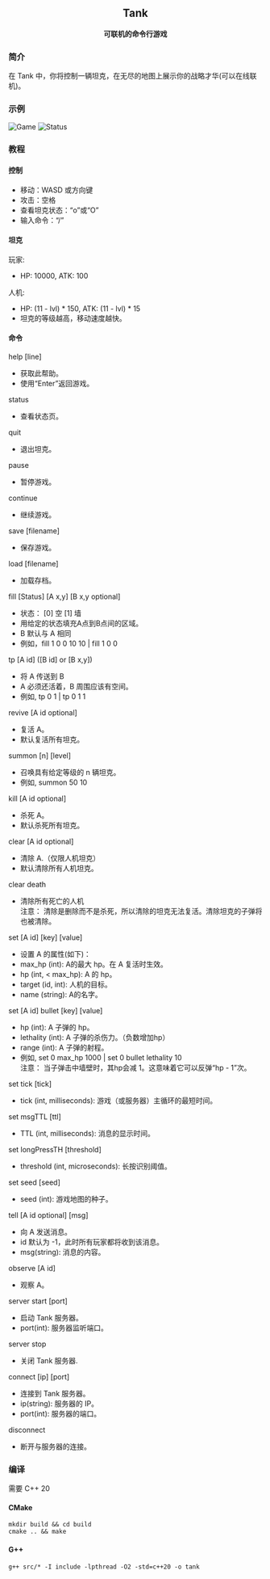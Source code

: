 <h2 align="center">
Tank
</h2> 

<p align="center">
<strong>可联机的命令行游戏</strong>
</p>

### 简介

在 Tank 中，你将控制一辆坦克，在无尽的地图上展示你的战略才华(可以在线联机)。

### 示例

![Game](examples/game-example.png)
![Status](examples/status-example.png)

### 教程

#### 控制

- 移动：WASD 或方向键
- 攻击：空格
- 查看坦克状态：“o”或“O”
- 输入命令：“/”

#### 坦克

玩家:

- HP: 10000, ATK: 100

人机:

- HP: (11 - lvl) * 150, ATK: (11 - lvl) * 15
- 坦克的等级越高，移动速度越快。

#### 命令

help [line]

- 获取此帮助。
- 使用“Enter”返回游戏。

status

- 查看状态页。

quit

- 退出坦克。

pause

- 暂停游戏。

continue

- 继续游戏。

save [filename]

- 保存游戏。

load [filename]

- 加载存档。

fill [Status] [A x,y] [B x,y optional]

- 状态： [0] 空 [1] 墙
- 用给定的状态填充A点到B点间的区域。
- B 默认与 A 相同
- 例如，fill 1 0 0 10 10 | fill 1 0 0

tp [A id] ([B id] or [B x,y])

- 将 A 传送到 B
- A 必须还活着，B 周围应该有空间。
- 例如, tp 0 1 | tp 0 1 1

revive [A id optional]

- 复活 A。
- 默认复活所有坦克。

summon [n] [level]

- 召唤具有给定等级的 n 辆坦克。
- 例如, summon 50 10

kill [A id optional]

- 杀死 A。
- 默认杀死所有坦克。

clear [A id optional]

- 清除 A.（仅限人机坦克）
- 默认清除所有人机坦克。

clear death

- 清除所有死亡的人机  
  注意： 清除是删除而不是杀死，所以清除的坦克无法复活。清除坦克的子弹将 也被清除。

set [A id] [key] [value]

- 设置 A 的属性(如下)：
- max_hp (int): A的最大 hp。在 A 复活时生效。
- hp (int, < max_hp): A 的 hp。
- target (id, int): 人机的目标。
- name (string): A的名字。

set [A id] bullet [key] [value]

- hp (int): A 子弹的 hp。
- lethality (int): A 子弹的杀伤力。（负数增加hp）
- range (int): A 子弹的射程。
- 例如, set 0 max_hp 1000 | set 0 bullet lethality 10  
  注意： 当子弹击中墙壁时，其hp会减 1。这意味着它可以反弹“hp - 1”次。

set tick [tick]

- tick (int, milliseconds): 游戏（或服务器）主循环的最短时间。

set msgTTL [ttl]

- TTL (int, milliseconds): 消息的显示时间。

set longPressTH [threshold]

- threshold (int, microseconds): 长按识别阈值。

set seed [seed]

- seed (int): 游戏地图的种子。

tell [A id optional] [msg]

- 向 A 发送消息。
- id 默认为 -1，此时所有玩家都将收到该消息。
- msg(string): 消息的内容。

observe [A id]

- 观察 A。

server start [port]

- 启动 Tank 服务器。
- port(int): 服务器监听端口。

server stop

- 关闭 Tank 服务器.

connect [ip] [port]

- 连接到 Tank 服务器。
- ip(string): 服务器的 IP。
- port(int): 服务器的端口。

disconnect

- 断开与服务器的连接。

### 编译

需要 C++ 20

#### CMake

```shell
mkdir build && cd build
cmake .. && make
```

#### G++

```shell
g++ src/* -I include -lpthread -O2 -std=c++20 -o tank
```
